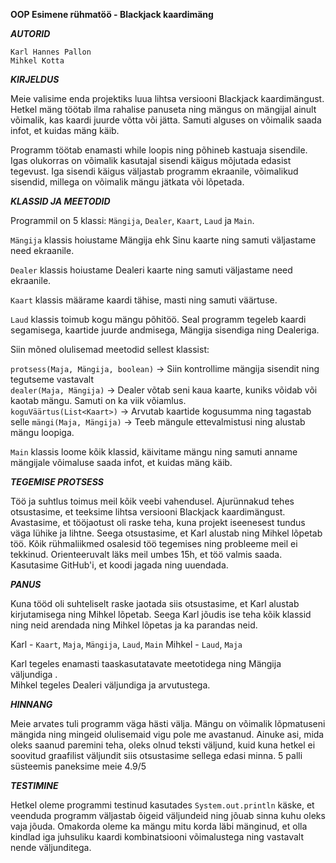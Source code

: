 **OOP Esimene rühmatöö - Blackjack kaardimäng**

***AUTORID***

`Karl Hannes Pallon`\
`Mihkel Kotta`

***KIRJELDUS***

Meie valisime enda projektiks luua lihtsa versiooni Blackjack kaardimängust. 
Hetkel mäng töötab ilma rahalise panuseta ning mängus on mängijal ainult võimalik, kas kaardi juurde võtta või jätta.
Samuti alguses on võimalik saada infot, et kuidas mäng käib. 

Programm töötab enamasti while loopis ning põhineb kastuaja sisendile. Igas olukorras on võimalik kasutajal sisendi käigus mõjutada edasist tegevust.
Iga sisendi käigus väljastab programm ekraanile, võimalikud sisendid, millega on võimalik mängu jätkata või lõpetada.

***KLASSID JA MEETODID***

Programmil on 5 klassi: `Mängija`, `Dealer`, `Kaart`, `Laud` ja `Main`.

`Mängija` klassis hoiustame Mängija ehk Sinu kaarte ning samuti väljastame need ekraanile.

`Dealer` klassis hoiustame Dealeri kaarte ning samuti väljastame need ekraanile.

`Kaart` klassis määrame kaardi tähise, masti ning samuti väärtuse.

`Laud` klassis toimub kogu mängu põhitöö. Seal programm tegeleb kaardi segamisega, kaartide juurde andmisega, Mängija sisendiga ning Dealeriga.

Siin mõned olulisemad meetodid sellest klassist:

`protsess(Maja, Mängija, boolean)` -> Siin kontrollime mängija sisendit ning tegutseme vastavalt\
`dealer(Maja, Mängija)` -> Dealer võtab seni kaua kaarte, kuniks võidab või kaotab mängu. Samuti on ka viik võiamlus.\
`koguVäärtus(List<Kaart>)` -> Arvutab kaartide kogusumma ning tagastab selle
`mängi(Maja, Mängija)` -> Teeb mängule ettevalmistusi ning alustab mängu loopiga.

`Main` klassis loome kõik klassid, käivitame mängu ning samuti anname mängijale võimaluse saada infot, et kuidas mäng käib.


***TEGEMISE PROTSESS***

Töö ja suhtlus toimus meil kõik veebi vahendusel. Ajurünnakud tehes otsustasime, et teeksime lihtsa versiooni Blackjack kaardimängust. 
Avastasime, et tööjaotust oli raske teha, kuna projekt iseenesest tundus väga lühike ja lihtne. Seega otsustasime, et Karl alustab ning Mihkel lõpetab töö.
Kõik rühmaliikmed osalesid töö tegemises ning probleeme meil ei tekkinud. Orienteeruvalt läks meil umbes 15h, et töö valmis saada. Kasutasime GitHub'i, et koodi jagada ning uuendada.


***PANUS***

Kuna tööd oli suhteliselt raske jaotada siis otsustasime, et Karl alustab kirjutamisega ning Mihkel lõpetab. Seega Karl jõudis ise teha kõik klassid ning neid arendada ning Mihkel lõpetas ja ka parandas neid.

Karl - `Kaart`, `Maja`, `Mängija`, `Laud`, `Main`
Mihkel - `Laud`, `Maja`

Karl tegeles enamasti taaskasutatavate meetotidega ning Mängija väljundiga .\
Mihkel tegeles Dealeri väljundiga ja arvutustega.

***HINNANG***

Meie arvates tuli programm väga hästi välja. Mängu on võimalik lõpmatuseni mängida ning mingeid olulisemaid vigu pole me avastanud.
Ainuke asi, mida oleks saanud paremini teha, oleks olnud teksti väljund, kuid kuna hetkel ei soovitud graafilist väljundit siis otsustasime sellega edasi minna.
5 palli süsteemis paneksime meie 4.9/5

***TESTIMINE***

Hetkel oleme programmi testinud kasutades `System.out.println` käske, et veenduda programm väljastab õigeid väljundeid ning jõuab sinna kuhu oleks vaja jõuda.
Omakorda oleme ka mängu mitu korda läbi mänginud, et olla kindlad iga juhsuliku kaardi kombinatsiooni võimalustega ning vastavalt nende väljunditega.